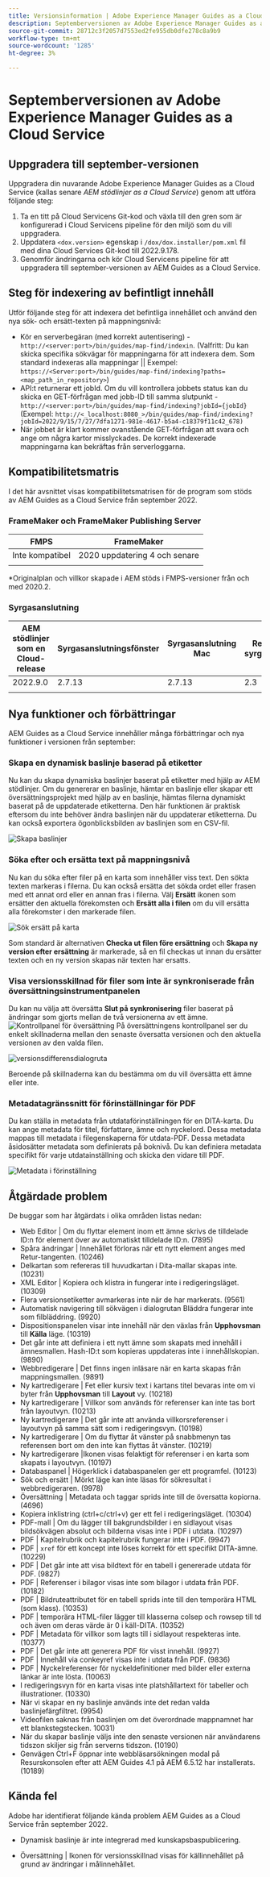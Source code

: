 ```yaml
---
title: Versionsinformation | Adobe Experience Manager Guides as a Cloud Service, september 2022-versionen
description: Septemberversionen av Adobe Experience Manager Guides as a Cloud Service
source-git-commit: 28712c3f2057d7553ed2fe955db0dfe278c8a9b9
workflow-type: tm+mt
source-wordcount: '1285'
ht-degree: 3%

---
```


# Septemberversionen av Adobe Experience Manager Guides as a Cloud Service

## Uppgradera till september-versionen

Uppgradera din nuvarande Adobe Experience Manager Guides as a Cloud Service (kallas senare *AEM stödlinjer as a Cloud Service*) genom att utföra följande steg:
1. Ta en titt på Cloud Servicens Git-kod och växla till den gren som är konfigurerad i Cloud Servicens pipeline för den miljö som du vill uppgradera.
2. Uppdatera `<dox.version>` egenskap i `/dox/dox.installer/pom.xml` fil med dina Cloud Services Git-kod till 2022.9.178.
3. Genomför ändringarna och kör Cloud Servicens pipeline för att uppgradera till september-versionen av AEM Guides as a Cloud Service.

## Steg för indexering av befintligt innehåll

Utför följande steg för att indexera det befintliga innehållet och använd den nya sök- och ersätt-texten på mappningsnivå:
* Kör en serverbegäran (med korrekt autentisering) - `http://<server:port>/bin/guides/map-find/indexin`.
(Valfritt: Du kan skicka specifika sökvägar för mappningarna för att indexera dem. Som standard indexeras alla mappningar || Exempel:   `https://<Server:port>/bin/guides/map-find/indexing?paths=<map_path_in_repository>`)
* API:t returnerar ett jobId. Om du vill kontrollera jobbets status kan du skicka en GET-förfrågan med jobb-ID till samma slutpunkt - `http://<server:port>/bin/guides/map-find/indexing?jobId={jobId}`
(Exempel: `http://<_localhost:8080_>/bin/guides/map-find/indexing?jobId=2022/9/15/7/27/7dfa1271-981e-4617-b5a4-c18379f11c42_678)`
* När jobbet är klart kommer ovanstående GET-förfrågan att svara och ange om några kartor misslyckades. De korrekt indexerade mappningarna kan bekräftas från serverloggarna.


## Kompatibilitetsmatris

I det här avsnittet visas kompatibilitetsmatrisen för de program som stöds av AEM Guides as a Cloud Service från september 2022.

### FrameMaker och FrameMaker Publishing Server

| FMPS | FrameMaker |
| --- | --- |
| Inte kompatibel | 2020 uppdatering 4 och senare |
|  |  |

*Originalplan och villkor skapade i AEM stöds i FMPS-versioner från och med 2020.2.

### Syrgasanslutning

| AEM stödlinjer som en Cloud-release | Syrgasanslutningsfönster | Syrgasanslutning Mac | Redigera i syrgasfönster | Redigera i Syrgas Mac |
| --- | --- | --- | --- | --- |
| 2022.9.0 | 2.7.13 | 2.7.13 | 2.3 | 2.3 |
|  |  |  |  |


## Nya funktioner och förbättringar

AEM Guides as a Cloud Service innehåller många förbättringar och nya funktioner i versionen från september:


### Skapa en dynamisk baslinje baserad på etiketter

Nu kan du skapa dynamiska baslinjer baserat på etiketter med hjälp av AEM stödlinjer. Om du genererar en baslinje, hämtar en baslinje eller skapar ett översättningsprojekt med hjälp av en baslinje, hämtas filerna dynamiskt baserat på de uppdaterade etiketterna. Den här funktionen är praktisk eftersom du inte behöver ändra baslinjen när du uppdaterar etiketterna.
Du kan också exportera ögonblicksbilden av baslinjen som en CSV-fil.

![Skapa baslinjer](assets/dynamic-baseline.png)

### Söka efter och ersätta text på mappningsnivå

Nu kan du söka efter filer på en karta som innehåller viss text. Den sökta texten markeras i filerna. Du kan också ersätta det sökda ordet eller frasen med ett annat ord eller en annan fras i filerna.
Välj **Ersätt** ikonen som ersätter den aktuella förekomsten och **Ersätt alla i filen** om du vill ersätta alla förekomster i den markerade filen.

![Sök ersätt på karta](assets/map-find-replace.png)

Som standard är alternativen **Checka ut filen före ersättning** och **Skapa ny version efter ersättning** är markerade, så en fil checkas ut innan du ersätter texten och en ny version skapas när texten har ersatts.

### Visa versionsskillnad för filer som inte är synkroniserade från översättningsinstrumentpanelen

Du kan nu välja att översätta **Slut på synkronisering** filer baserat på ändringar som gjorts mellan de två versionerna av ett ämne.\
![Kontrollpanel för översättning](assets/translation-version-diff.png)
På översättningens kontrollpanel ser du enkelt skillnaderna mellan den senaste översatta versionen och den aktuella versionen av den valda filen.

![versionsdifferensdialogruta](assets/version-diff.png)

Beroende på skillnaderna kan du bestämma om du vill översätta ett ämne eller inte.

### Metadatagränssnitt för förinställningar för PDF

Du kan ställa in metadata från utdataförinställningen för en DITA-karta. Du kan ange metadata för titel, författare, ämne och nyckelord. Dessa metadata mappas till metadata i filegenskaperna för utdata-PDF.
Dessa metadata åsidosätter metadata som definierats på boknivå. Du kan definiera metadata specifikt för varje utdatainställning och skicka den vidare till PDF.

![Metadata i förinställning](assets/preset-metadata.png)


## Åtgärdade problem

De buggar som har åtgärdats i olika områden listas nedan:

* Web Editor | Om du flyttar element inom ett ämne skrivs de tilldelade ID:n för element över av automatiskt tilldelade ID:n. (7895)
* Spåra ändringar | Innehållet förloras när ett nytt element anges med Retur-tangenten. (10246)
* Delkartan som refereras till huvudkartan i Dita-mallar skapas inte. (10231)
* XML Editor | Kopiera och klistra in fungerar inte i redigeringsläget. (10309)
* Flera versionsetiketter avmarkeras inte när de har markerats. (9561)
* Automatisk navigering till sökvägen i dialogrutan Bläddra fungerar inte som filbläddring. (9920)
* Dispositionspanelen visar inte innehåll när den växlas från **Upphovsman** till **Källa** läge. (10319)
* Det går inte att definiera i ett nytt ämne som skapats med innehåll i ämnesmallen. Hash-ID:t som kopieras uppdateras inte i innehållskopian. (9890)
* Webbredigerare | Det finns ingen inläsare när en karta skapas från mappningsmallen. (9891)
* Ny kartredigerare | Fet eller kursiv text i kartans titel bevaras inte om vi byter från **Upphovsman** till **Layout** vy. (10218)
* Ny kartredigerare | Villkor som används för referenser kan inte tas bort från layoutvyn. (10213)
* Ny kartredigerare | Det går inte att använda villkorsreferenser i layoutvyn på samma sätt som i redigeringsvyn. (10198)
* Ny kartredigerare | Om du flyttar åt vänster på snabbmenyn tas referensen bort om den inte kan flyttas åt vänster. (10219)
* Ny kartredigerare |Ikonen visas felaktigt för referenser i en karta som skapats i layoutvyn. (10197)
* Databaspanel | Högerklick i databaspanelen ger ett programfel. (10123)
* Sök och ersätt | Mörkt läge kan inte läsas för sökresultat i webbredigeraren. (9978)
* Översättning | Metadata och taggar sprids inte till de översatta kopiorna. (4696)
* Kopiera inklistring (ctrl+c/ctrl+v) ger ett fel i redigeringsläget. (10304)
* PDF-mall | Om du lägger till bakgrundsbilder i en sidlayout visas bildsökvägen absolut och bilderna visas inte i PDF i utdata. (10297)
* PDF | Kapitelrubrik och kapitelrubrik fungerar inte i PDF. (9947)
* PDF | `xref` för ett koncept inte löses korrekt för ett specifikt DITA-ämne. (10229)
* PDF | Det går inte att visa bildtext för en tabell i genererade utdata för PDF. (9827)
* PDF | Referenser i bilagor visas inte som bilagor i utdata från PDF. (10182)
* PDF | Bildruteattributet för en tabell sprids inte till den temporära HTML (som klass). (10353)
* PDF | temporära HTML-filer lägger till klasserna colsep och rowsep till td och även om deras värde är 0 i käll-DITA. (10352)
* PDF | Metadata för villkor som lagts till i sidlayout respekteras inte. (10377)
* PDF | Det går inte att generera PDF för visst innehåll. (9927)
* PDF | Innehåll via conkeyref visas inte i utdata från PDF. (9836)
* PDF | Nyckelreferenser för nyckeldefinitioner med bilder eller externa länkar är inte lösta. (10063)
* I redigeringsvyn för en karta visas inte platshållartext för tabeller och illustrationer. (10330)
* När vi skapar en ny baslinje används inte det redan valda baslinjefärgfiltret. (9954)
* Videofilen saknas från baslinjen om det överordnade mappnamnet har ett blankstegstecken. 10031)
* När du skapar baslinje väljs inte den senaste versionen när användarens tidszon skiljer sig från serverns tidszon. (10190)
* Genvägen Ctrl+F öppnar inte webbläsarsökningen modal på Resurskonsolen efter att AEM Guides 4.1 på AEM 6.5.12 har installerats. (10189)


## Kända fel

Adobe har identifierat följande kända problem AEM Guides as a Cloud Service från september 2022.


* Dynamisk baslinje är inte integrerad med kunskapsbaspublicering.

* Översättning | Ikonen för versionsskillnad visas för källinnehållet på grund av ändringar i målinnehållet.
